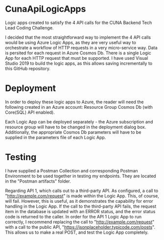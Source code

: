 # CunaApiLogicApps
Logic apps created to satisfy the 4 API calls for the CUNA Backend Tech Lead Coding Challenge.

I decided that the most straightforward way to implement the 4 API calls would be using Azure Logic Apps, as they are very useful way to orchestrate a workflow of HTTP requests in a very micro-service way.  Data is persited for each request in Azure Cosmos Db.
There is a single Logic App for each HTTP request that must be supported.  I have used Visual Studio 2019 to build the logic apps, as this allows saving incrementally to this GitHub repository.

Deployment
==========
In order to deploy these logic apps to Azure, the reader will need the following created in an Azure account:
  Resource Group
  Cosmos Db (with Core(SQL) API enabled).
  
Each Logic App can be deployed separately - the Azure subscription and resource group will have to be changed in the deployment dialog box.  Additionally, the appropriate Cosmos Db parameters will have to be supplied in the parameters file of each Logic App.

Testing
=======
I have supplied a Postman Collection and corresponding Postman Environment to be used together in testing my endpoints.  They are located in the "Postman artifacts" folder.

Regarding API 1, which calls out to a third-party API.  As configured, a call to "http://example.com/request" is made within the Logic App.  This, of course, will fail.  However, this is useful, as it demonstrates the capability for error handling in the Logic App.  If the call to the third-party API fails, the request item in the database is updated with an ERROR status, and the error status code is returned to the caller.  In order for the API 1 Logic App to run correctly, I recommend replacing the call to "http://example.com/request"  with a call to the public API, "https://jsonplaceholder.typicode.com/posts".  This allows us to make a real POST, and test the Logic App completely.
